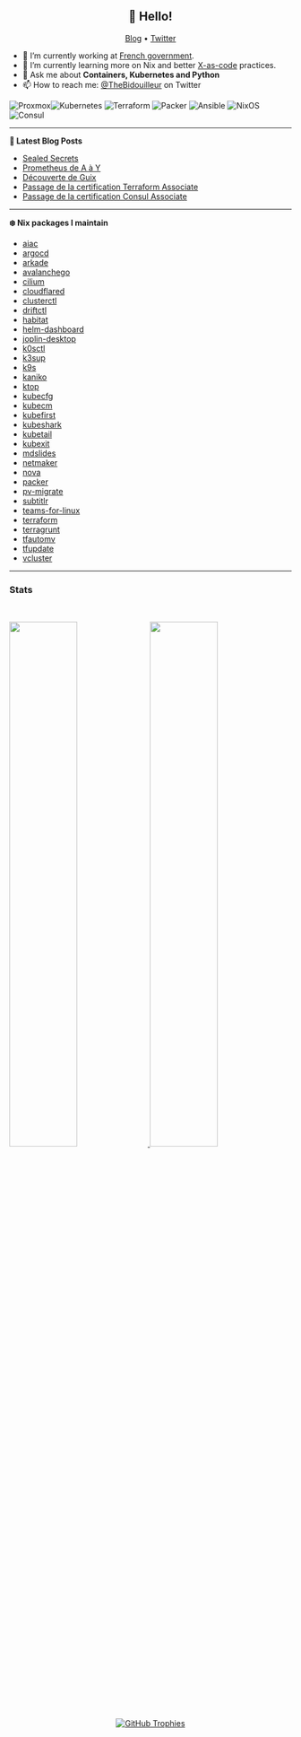 <h2 align="center">👋 Hello!</h2>
<p align="center">
  <a href="https://une-tasse-de.cafe">Blog</a> •
  <a href="https://twitter.com/thebidouilleur">Twitter</a>
</p>


- 🔭 I’m currently working at [French government](https://www.gouvernement.fr/).
- 🌱 I’m currently learning more on Nix and better [X-as-code](https://quadralogics.com/research/XAsCode.html) practices.
- 💬 Ask me about **Containers, Kubernetes and Python**
- 📫 How to reach me: [@TheBidouilleur](https://twitter.com/TheBidouilleur) on Twitter

![Proxmox](https://img.shields.io/static/v1?style=for-the-badge&message=Proxmox&color=E57000&logo=Proxmox&logoColor=FFFFFF&label=)![Kubernetes](https://img.shields.io/badge/kubernetes-%23326ce5.svg?style=for-the-badge&logo=kubernetes&logoColor=white) ![Terraform](https://img.shields.io/badge/terraform-%235835CC.svg?style=for-the-badge&logo=terraform&logoColor=white) ![Packer](https://img.shields.io/badge/packer-%23E7EEF0.svg?style=for-the-badge&logo=packer&logoColor=%2302A8EF) ![Ansible](https://img.shields.io/badge/ansible-%231A1918.svg?style=for-the-badge&logo=ansible&logoColor=white) ![NixOS](https://img.shields.io/badge/NixOS-48B9C7?style=for-the-badge&logo=NixOS&logoColor=white) ![Consul](https://img.shields.io/badge/Consul-DC477D?style=for-the-badge&logo=Consul&logoColor=white) 

 -------

**📝 Latest Blog Posts**

<!-- BLOG-POST-LIST:START -->
- [Sealed Secrets](https://une-tasse-de.cafe/blog/sealed-secrets/)
- [Prometheus de A à Y](https://une-tasse-de.cafe/blog/prometheus/)
- [Découverte de Guix](https://une-tasse-de.cafe/blog/guix/)
- [Passage de la certification Terraform Associate](https://une-tasse-de.cafe/blog/terraform-certification/)
- [Passage de la certification Consul Associate](https://une-tasse-de.cafe/blog/consul-certification/)
<!-- BLOG-POST-LIST:END -->

-------

**❄️ Nix packages I maintain**
<!-- NIX-PACKAGES:START -->
- [aiac](https://github.com/gofireflyio/aiac/)
- [argocd](https://argo-cd.readthedocs.io/en/stable/)
- [arkade](https://github.com/alexellis/arkade)
- [avalanchego](https://github.com/ava-labs/avalanchego)
- [cilium](https://www.cilium.io/)
- [cloudflared](https://www.cloudflare.com/products/tunnel)
- [clusterctl](https://cluster-api.sigs.k8s.io/)
- [driftctl](https://driftctl.com/)
- [habitat](https://www.habitat.sh)
- [helm-dashboard](https://github.com/komodorio/helm-dashboard/)
- [joplin-desktop](https://joplinapp.org)
- [k0sctl](https://k0sproject.io/)
- [k3sup](https://github.com/alexellis/k3sup)
- [k9s](https://github.com/derailed/k9s)
- [kaniko](https://github.com/GoogleContainerTools/kaniko)
- [ktop](https://github.com/vladimirvivien/ktop/)
- [kubecfg](https://github.com/kubecfg/kubecfg)
- [kubecm](https://github.com/sunny0826/kubecm/)
- [kubefirst](https://github.com/kubefirst/kubefirst/)
- [kubeshark](https://kubeshark.co/)
- [kubetail](https://github.com/johanhaleby/kubetail)
- [kubexit](https://github.com/karlkfi/kubexit/)
- [mdslides](https://github.com/dadoomer/markdown-slides)
- [netmaker](https://netmaker.io)
- [nova](https://nova.docs.fairwinds.com/)
- [packer](https://www.packer.io)
- [pv-migrate](https://github.com/utkuozdemir/pv-migrate)
- [subtitlr](https://github.com/yoanbernabeu/Subtitlr/)
- [teams-for-linux](https://github.com/IsmaelMartinez/teams-for-linux)
- [terraform](https://www.terraform.io/)
- [terragrunt](https://terragrunt.gruntwork.io)
- [tfautomv](https://github.com/busser/tfautomv)
- [tfupdate](https://github.com/minamijoyo/tfupdate)
- [vcluster](https://www.vcluster.com/)
<!-- NIX-PACKAGES:END -->

-------

### Stats

<br/>
<p align="left">
  <a href="https://une-tasse-de.cafe/">
  <img width="49%" src="https://github-readme-stats.vercel.app/api?username=qjoly&show_icons=true&locale=en&bg_color=0D1117&text_color=ffffff&hide_border=true" />
    <img width="49%" src="https://github-readme-streak-stats.herokuapp.com/?user=qjoly&theme=dark&background=0D1117&hide_border=true" />
  </a>
</p>
<br>
<p align="center">
  <a href="https://github.com/ryo-ma/github-profile-trophy" target="_blank">
  <img src="https://github-profile-trophy.vercel.app/?username=qjoly&column=5&margin-w=15&margin-h=15&no-bg=true&no-frame=true" alt="GitHub Trophies" /></a>
</p>

